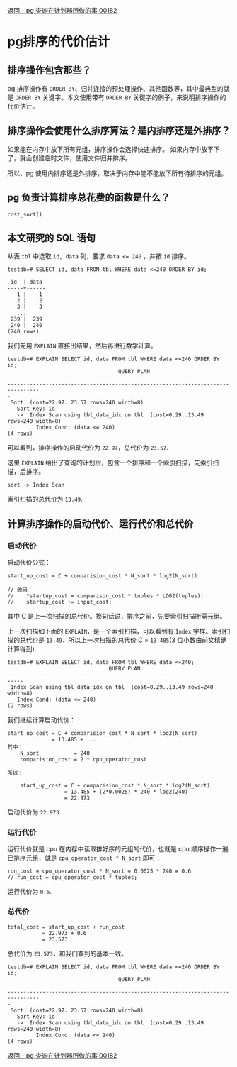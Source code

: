
[返回 - pg 查询在计划器所做的事 00182](./pg_planner.md)  

# pg排序的代价估计


## 排序操作包含那些？

pg 排序操作有 `ORDER BY`、归并连接的预处理操作、其他函数等，其中最典型的就是 `ORDER BY` 关键字。本文使用带有 `ORDER BY` 关键字的例子，来说明排序操作的代价估计。


## 排序操作会使用什么排序算法？是内排序还是外排序？

如果能在内存中放下所有元组，排序操作会选择快速排序。
如果内存中放不下了，就会创建临时文件，使用文件归并排序。

所以，pg 使用内排序还是外排序，取决于内存中能不能放下所有待排序的元组。

## pg 负责计算排序总花费的函数是什么？

`cost_sort()`

## 本文研究的 SQL 语句

从表 `tbl` 中选取 `id, data` 列，要求 `data <= 240` ，并按 `id` 排序。

```
testdb=# SELECT id, data FROM tbl WHERE data <=240 ORDER BY id;

 id  | data 
-----+------
   1 |    1
   2 |    2
   3 |    3
   ...
 239 |  239
 240 |  240
(240 rows)
```

我们先用 `EXPLAIN` 直接出结果，然后再进行数学计算。

```
testdb=# EXPLAIN SELECT id, data FROM tbl WHERE data <=240 ORDER BY id;
                                   QUERY PLAN                                   
 
--------------------------------------------------------------------------------
-
 Sort  (cost=22.97..23.57 rows=240 width=8)
   Sort Key: id
   ->  Index Scan using tbl_data_idx on tbl  (cost=0.29..13.49 rows=240 width=8)
         Index Cond: (data <= 240)
(4 rows)
```
可以看到，排序操作的启动代价为 `22.97`，总代价为 `23.57`.

这里 `EXPLAIN` 给出了查询的计划树，包含一个排序和一个索引扫描，先索引扫描，后排序。

`sort -> Index Scan`

索引扫描的总代价为 `13.49`.

## 计算排序操作的启动代价、运行代价和总代价

### 启动代价

启动代价公式：

```
start_up_cost = C + comparision_cost * N_sort * log2(N_sort)

// 源码：
//    *startup_cost = comparison_cost * tuples * LOG2(tuples);
//    startup_cost += input_cost; 
```

其中 C 是上一次扫描的总代价。换句话说，排序之前，先要索引扫描所需元组。

上一次扫描如下面的 `EXPLAIN`，是一个索引扫描，可以看到有 `Index` 字样。索引扫描的总代价是 `13.49`，所以上一次扫描的总代价 C = `13.485`(3 位小数由[前文](./pg索引扫描的代价估计.md)精确计算得到).


```
testdb=# EXPLAIN SELECT id, data FROM tbl WHERE data <=240;
                                QUERY PLAN                                 
---------------------------------------------------------------------------
 Index Scan using tbl_data_idx on tbl  (cost=0.29..13.49 rows=240 width=8)
   Index Cond: (data <= 240)
(2 rows)
```

我们继续计算启动代价：
```
start_up_cost = C + comparision_cost * N_sort * log2(N_sort)
              = 13.485 + ...
其中：
    N_sort           = 240
    comparision_cost = 2 * cpu_operator_cost 

所以：

    start_up_cost = C + comparision_cost * N_sort * log2(N_sort)
                  = 13.485 + (2*0.0025) * 240 * log2(240)
                  = 22.973
```

启动代价为 `22.973`.


### 运行代价

运行代价就是 cpu 在内存中读取排好序的元组的代价，也就是 cpu 顺序操作一遍已排序元组，就是 `cpu_operator_cost * N_sort` 即可：

```
run_cost = cpu_operator_cost * N_sort = 0.0025 * 240 = 0.6
// run_cost = cpu_operator_cost * tuples;
```

运行代价为 `0.6`.

### 总代价

```
total_cost = start_up_cost + run_cost
           = 22.973 + 0.6 
           = 23.573
```

总代价为 `23.573`，和我们查到的基本一致。

```
testdb=# EXPLAIN SELECT id, data FROM tbl WHERE data <=240 ORDER BY id;
                                   QUERY PLAN                                   
 
--------------------------------------------------------------------------------
-
 Sort  (cost=22.97..23.57 rows=240 width=8)
   Sort Key: id
   ->  Index Scan using tbl_data_idx on tbl  (cost=0.29..13.49 rows=240 width=8)
         Index Cond: (data <= 240)
(4 rows)
```


[返回 - pg 查询在计划器所做的事 00182](./pg_planner.md)  
